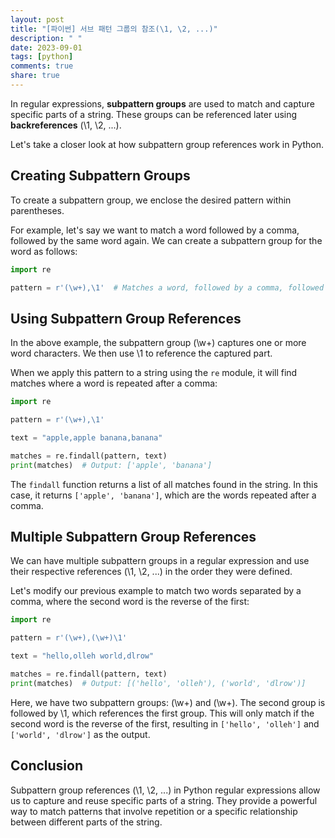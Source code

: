 ```yaml
---
layout: post
title: "[파이썬] 서브 패턴 그룹의 참조(\1, \2, ...)"
description: " "
date: 2023-09-01
tags: [python]
comments: true
share: true
---
```


In regular expressions, **subpattern groups** are used to match and capture specific parts of a string. These groups can be referenced later using **backreferences** (\1, \2, ...).

Let's take a closer look at how subpattern group references work in Python.

## Creating Subpattern Groups

To create a subpattern group, we enclose the desired pattern within parentheses.

For example, let's say we want to match a word followed by a comma, followed by the same word again. We can create a subpattern group for the word as follows:

```python
import re

pattern = r'(\w+),\1'  # Matches a word, followed by a comma, followed by the same word
```

## Using Subpattern Group References

In the above example, the subpattern group (\w+) captures one or more word characters. We then use \1 to reference the captured part.

When we apply this pattern to a string using the `re` module, it will find matches where a word is repeated after a comma:

```python
import re

pattern = r'(\w+),\1'

text = "apple,apple banana,banana"

matches = re.findall(pattern, text)
print(matches)  # Output: ['apple', 'banana']
```

The `findall` function returns a list of all matches found in the string. In this case, it returns `['apple', 'banana']`, which are the words repeated after a comma.

## Multiple Subpattern Group References

We can have multiple subpattern groups in a regular expression and use their respective references (\1, \2, ...) in the order they were defined.

Let's modify our previous example to match two words separated by a comma, where the second word is the reverse of the first:

```python
import re

pattern = r'(\w+),(\w+)\1'

text = "hello,olleh world,dlrow"

matches = re.findall(pattern, text)
print(matches)  # Output: [('hello', 'olleh'), ('world', 'dlrow')]
```

Here, we have two subpattern groups: (\w+) and (\w+). The second group is followed by \1, which references the first group. This will only match if the second word is the reverse of the first, resulting in `['hello', 'olleh']` and `['world', 'dlrow']` as the output.

## Conclusion

Subpattern group references (\1, \2, ...) in Python regular expressions allow us to capture and reuse specific parts of a string. They provide a powerful way to match patterns that involve repetition or a specific relationship between different parts of the string.